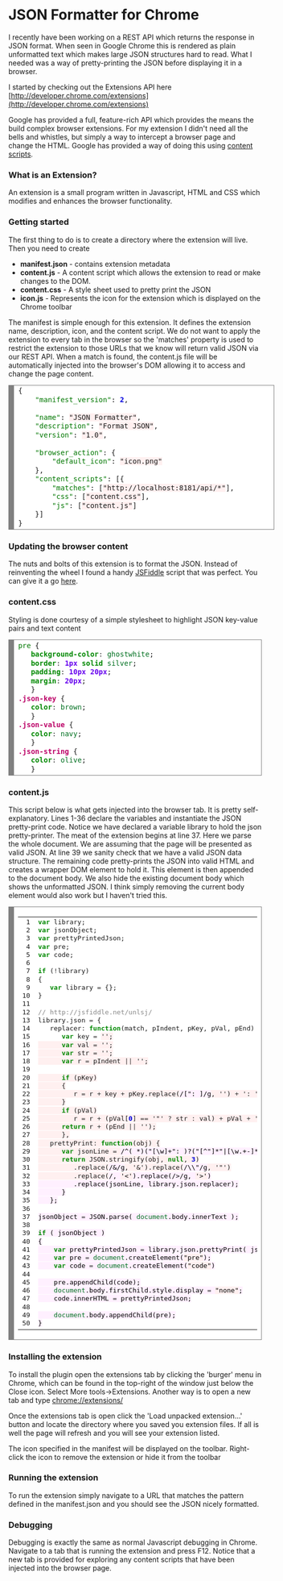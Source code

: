# JSON Formatter for Chrome

I recently have been working on a REST API which returns the response in JSON format. When seen in Google Chrome this is rendered as plain unformatted text which makes large JSON structures hard to read. What I needed was a way of pretty-printing the JSON before displaying it in a browser.

I started by checking out the Extensions API here [http://developer.chrome.com/extensions](http://developer.chrome.com/extensions)

Google has provided a full, feature-rich API which provides the means the build complex browser extensions. For my extension I didn't need all the bells and whistles, but simply a way to intercept a browser page and change the HTML. Google has provided a way of doing this using [content scripts](https://developer.chrome.com/extensions/content_scripts).

### What is an Extension?

An extension is a small program written in Javascript, HTML and CSS which modifies and enhances the browser functionality.

### Getting started

The first thing to do is to create a directory where the extension will live. Then you need to create

*   **manifest.json** - contains extension metadata
*   **content.js** - A content script which allows the extension to read or make changes to the DOM.
*   **content.css** - A style sheet used to pretty print the JSON
*   **icon.js** - Represents the icon for the extension which is displayed on the Chrome toolbar

The manifest is simple enough for this extension. It defines the extension name, description, icon, and the content script. We do not want to apply the extension to every tab in the browser so the 'matches' property is used to restrict the extension to those URLs that we know will return valid JSON via our REST API. When a match is found, the content.js file will be automatically injected into the browser's DOM allowing it to access and change the page content.

<div style="background: #ffffff; overflow: auto; width: 500px; border: solid gray; border-width: .1em .1em .1em .8em; padding: .2em .6em;">

<pre style="margin: 0; line-height: 125%;">{
	<span style="color: #007700;">"manifest_version"</span>: <span style="color: #0000dd; font-weight: bold;">2</span>,

	<span style="color: #007700;">"name"</span>: <span style="background-color: #fff0f0;">"JSON Formatter"</span>,
	<span style="color: #007700;">"description"</span>: <span style="background-color: #fff0f0;">"Format JSON"</span>,
	<span style="color: #007700;">"version"</span>: <span style="background-color: #fff0f0;">"1.0"</span>,

	<span style="color: #007700;">"browser_action"</span>: {
		<span style="color: #007700;">"default_icon"</span>: <span style="background-color: #fff0f0;">"icon.png"</span>
	},
	<span style="color: #007700;">"content_scripts"</span>: [{
		<span style="color: #007700;">"matches"</span>: [<span style="background-color: #fff0f0;">"http://localhost:8181/api/*"</span>],
		<span style="color: #007700;">"css"</span>: [<span style="background-color: #fff0f0;">"content.css"</span>],
		<span style="color: #007700;">"js"</span>: [<span style="background-color: #fff0f0;">"content.js"</span>]
	}]
}
</pre>

</div>

### Updating the browser content

The nuts and bolts of this extension is to format the JSON. Instead of reinventing the wheel I found a handy [JSFiddle](http://jsfiddle.net/) script that was perfect. You can give it a go [here](http://jsfiddle.net/unlsj/).

### content.css

Styling is done courtesy of a simple stylesheet to highlight JSON key-value pairs and text content

<div style="background: #ffffff; overflow: auto; width: auto; border: solid gray; border-width: .1em .1em .1em .8em; padding: .2em .6em;">

<pre style="margin: 0; line-height: 125%;"><span style="color: #007700;">pre</span> {
   <span style="color: #008800; font-weight: bold;">background-color</span><span style="color: #333333;">:</span> <span style="color: #007020;">ghostwhite</span>;
   <span style="color: #008800; font-weight: bold;">border</span><span style="color: #333333;">:</span> <span style="color: #6600ee; font-weight: bold;">1px</span> <span style="color: #008800; font-weight: bold;">solid</span> <span style="color: #007020;">silver</span>;
   <span style="color: #008800; font-weight: bold;">padding</span><span style="color: #333333;">:</span> <span style="color: #6600ee; font-weight: bold;">10px</span> <span style="color: #6600ee; font-weight: bold;">20px</span>;
   <span style="color: #008800; font-weight: bold;">margin</span><span style="color: #333333;">:</span> <span style="color: #6600ee; font-weight: bold;">20px</span>;
   }
<span style="color: #bb0066; font-weight: bold;">.json-key</span> {
   <span style="color: #008800; font-weight: bold;">color</span><span style="color: #333333;">:</span> <span style="color: #007020;">brown</span>;
   }
<span style="color: #bb0066; font-weight: bold;">.json-value</span> {
   <span style="color: #008800; font-weight: bold;">color</span><span style="color: #333333;">:</span> <span style="color: #007020;">navy</span>;
   }
<span style="color: #bb0066; font-weight: bold;">.json-string</span> {
   <span style="color: #008800; font-weight: bold;">color</span><span style="color: #333333;">:</span> <span style="color: #007020;">olive</span>;
   }
</pre>

</div>

### content.js

This script below is what gets injected into the browser tab. It is pretty self-explanatory. Lines 1-36 declare the variables and instantiate the JSON pretty-print code. Notice we have declared a variable library to hold the json pretty-printer. The meat of the extension begins at line 37\. Here we parse the whole document. We are assuming that the page will be presented as valid JSON. At line 39 we sanity check that we have a valid JSON data structure. The remaining code pretty-prints the JSON into valid HTML and creates a wrapper DOM element to hold it. This element is then appended to the document body. We also hide the existing document body which shows the unformatted JSON. I think simply removing the current body element would also work but I haven't tried this.

<div style="background: #ffffff; overflow: auto; width: auto; border: solid gray; border-width: .1em .1em .1em .8em; padding: .2em .6em;">

<table>

<tbody>

<tr>

<td>

<pre style="margin: 0; line-height: 125%; white-space: pre;"> 1
 2
 3
 4
 5
 6
 7
 8
 9
10
11
12
13
14
15
16
17
18
19
20
21
22
23
24
25
26
27
28
29
30
31
32
33
34
35
36
37
38
39
40
41
42
43
44
45
46
47
48
49
50</pre>

</td>

<td>

<pre style="margin: 0; line-height: 125%; white-space: pre;"><span style="color: #008800; font-weight: bold;">var</span> library;
<span style="color: #008800; font-weight: bold;">var</span> jsonObject;
<span style="color: #008800; font-weight: bold;">var</span> prettyPrintedJson;
<span style="color: #008800; font-weight: bold;">var</span> pre;
<span style="color: #008800; font-weight: bold;">var</span> code;

<span style="color: #008800; font-weight: bold;">if</span> (<span style="color: #333333;">!</span>library)
{
   <span style="color: #008800; font-weight: bold;">var</span> library <span style="color: #333333;">=</span> {};
}

<span style="color: #888888;">// http://jsfiddle.net/unlsj/</span>
library.json <span style="color: #333333;">=</span> {
   replacer<span style="color: #333333;">:</span> <span style="color: #008800; font-weight: bold;">function</span>(match, pIndent, pKey, pVal, pEnd) {
	  <span style="color: #008800; font-weight: bold;">var</span> key <span style="color: #333333;">=</span> <span style="background-color: #fff0f0;">'<span class=json-key>'</span>;
	  <span style="color: #008800; font-weight: bold;">var</span> val <span style="color: #333333;">=</span> <span style="background-color: #fff0f0;">'<span class=json-value>'</span>;
	  <span style="color: #008800; font-weight: bold;">var</span> str <span style="color: #333333;">=</span> <span style="background-color: #fff0f0;">'<span class=json-string>'</span>;
	  <span style="color: #008800; font-weight: bold;">var</span> r <span style="color: #333333;">=</span> pIndent <span style="color: #333333;">||</span> <span style="background-color: #fff0f0;">''</span>;

	  <span style="color: #008800; font-weight: bold;">if</span> (pKey)
	  {
		 r <span style="color: #333333;">=</span> r <span style="color: #333333;">+</span> key <span style="color: #333333;">+</span> pKey.replace(<span style="color: #000000; background-color: #fff0ff;">/[": ]/g</span>, <span style="background-color: #fff0f0;">''</span>) <span style="color: #333333;">+</span> <span style="background-color: #fff0f0;">'</span>: '</span>;
	  }
	  <span style="color: #008800; font-weight: bold;">if</span> (pVal)
		 r <span style="color: #333333;">=</span> r <span style="color: #333333;">+</span> (pVal[<span style="color: #0000dd; font-weight: bold;">0</span>] <span style="color: #333333;">==</span> <span style="background-color: #fff0f0;">'"'</span> <span style="color: #333333;">?</span> str <span style="color: #333333;">:</span> val) <span style="color: #333333;">+</span> pVal <span style="color: #333333;">+</span> <span style="background-color: #fff0f0;">'</span>'</span>;
	  <span style="color: #008800; font-weight: bold;">return</span> r <span style="color: #333333;">+</span> (pEnd <span style="color: #333333;">||</span> <span style="background-color: #fff0f0;">''</span>);
	  },
   prettyPrint<span style="color: #333333;">:</span> <span style="color: #008800; font-weight: bold;">function</span>(obj) {
	  <span style="color: #008800; font-weight: bold;">var</span> jsonLine <span style="color: #333333;">=</span> <span style="color: #000000; background-color: #fff0ff;">/^( *)("[\w]+": )?("[^"]*"|[\w.+-]*)?([,[{])?$/mg</span>;
	  <span style="color: #008800; font-weight: bold;">return</span> JSON.stringify(obj, <span style="color: #008800; font-weight: bold;">null</span>, <span style="color: #0000dd; font-weight: bold;">3</span>)
		 .replace(<span style="color: #000000; background-color: #fff0ff;">/&/g</span>, <span style="background-color: #fff0f0;">'&amp;'</span>).replace(<span style="color: #000000; background-color: #fff0ff;">/\\"/g</span>, <span style="background-color: #fff0f0;">'&quot;'</span>)
		 .replace(<span style="color: #000000; background-color: #fff0ff;">/</g</span>, <span style="background-color: #fff0f0;">'&lt;'</span>).replace(<span style="color: #000000; background-color: #fff0ff;">/>/g</span>, <span style="background-color: #fff0f0;">'&gt;'</span>)
		 .replace(jsonLine, library.json.replacer);
	  }
   };

jsonObject <span style="color: #333333;">=</span> JSON.parse( <span style="color: #007020;">document</span>.body.innerText );

<span style="color: #008800; font-weight: bold;">if</span> ( jsonObject )
{
	<span style="color: #008800; font-weight: bold;">var</span> prettyPrintedJson <span style="color: #333333;">=</span> library.json.prettyPrint( jsonObject );
	<span style="color: #008800; font-weight: bold;">var</span> pre <span style="color: #333333;">=</span> <span style="color: #007020;">document</span>.createElement(<span style="background-color: #fff0f0;">"pre"</span>);
	<span style="color: #008800; font-weight: bold;">var</span> code <span style="color: #333333;">=</span> <span style="color: #007020;">document</span>.createElement(<span style="background-color: #fff0f0;">"code"</span>)

	pre.appendChild(code);
	<span style="color: #007020;">document</span>.body.firstChild.style.display <span style="color: #333333;">=</span> <span style="background-color: #fff0f0;">"none"</span>;
	code.innerHTML <span style="color: #333333;">=</span> prettyPrintedJson;

	<span style="color: #007020;">document</span>.body.appendChild(pre);
}
</pre>

</td>

</tr>

</tbody>

</table>

</div>

### Installing the extension

To install the plugin open the extensions tab by clicking the 'burger' menu in Chrome, which can be found in the top-right of the window just below the Close icon. Select More tools->Extensions. Another way is to open a new tab and type [chrome://extensions/](chrome://extensions/)

Once the extensions tab is open click the 'Load unpacked extension...' button and locate the directory where you saved you extension files. If all is well the page will refresh and you will see your extension listed.

The icon specified in the manifest will be displayed on the toolbar. Right-click the icon to remove the extension or hide it from the toolbar

### Running the extension

To run the extension simply navigate to a URL that matches the pattern defined in the manifest.json and you should see the JSON nicely formatted.

### Debugging

Debugging is exactly the same as normal Javascript debugging in Chrome. Navigate to a tab that is running the extension and press F12\. Notice that a new tab is provided for exploring any content scripts that have been injected into the browser page.
